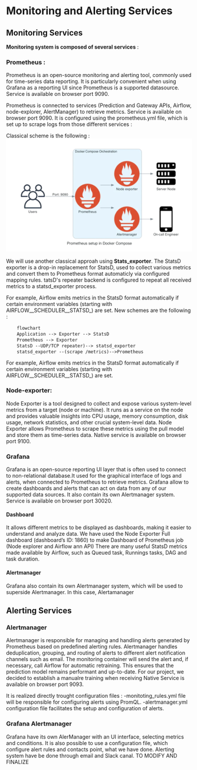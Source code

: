 # Monitoring and Alerting Services
## Monitoring Services
**Monitoring system is composed of several services** :
### Prometheus :

Prometheus is an open-source monitoring and alerting tool, commonly used for time-series data reporting. It is particularly convenient when using Grafana as a reporting UI since Prometheus is a supported datasource.
Service is available on browser port 9090.

Prometheus is connected to services (Prediction and Gateway APIs, Airflow, node-explorer, AlertManager) to retrieve metrics. Service is available on browser port 9090.
It is configured using the prometheus.yml file, which is set up to scrape logs from those different services :

Classical scheme is the following :
![Schema classique du fonctionnement de Prometheus](images/prometheus.png)

We will use another classical approah using **Stats_exporter**.
The StatsD exporter is a drop-in replacement for StatsD, used to collect various metrics and convert them to Prometheus format automaticly via configured mapping rules.
tatsD's repeater backend is configured to repeat all received metrics to a statsd_exporter process.

For example, Airflow emits metrics in the StatsD format automatically if certain environment variables (starting with AIRFLOW__SCHEDULER__STATSD_) are set.
New schemes are the following :

```mermaid
    flowchart
    Application --> Exporter --> StatsD
    Prometheus --> Exporter
    StatsD --UDP/TCP repeater)--> statsd_exporter
    statsd_exporter --(scrape /metrics)-->Prometheus
```

For example, Airflow emits metrics in the StatsD format automatically if certain environment variables (starting with AIRFLOW__SCHEDULER__STATSD_) are set.

### Node-exporter:

Node Exporter is a tool designed to collect and expose various system-level metrics from a target (node or machine). 
It runs as a service on the node and provides valuable insights into CPU usage, memory consumption, disk usage, network statistics, and other crucial system-level data. 
Node Exporter allows Prometheus to scrape these metrics using the pull model and store them as time-series data. Native service is available on browser port 9100.

### Grafana
Grafana is an open-source reporting UI layer that is often used to connect to non-relational database.It used for the graphical interface of logs and alerts, when  connected to Prometheus to retrieve metrics.
Grafana allow to create dashboards and alerts that can act on data from any of our supported data sources.
It also contain its own Alertmanager system.
Service is available on browser port 30020.

#### Dashboard
It allows different metrics to be displayed as dashboards, making it easier to understand and analyze data.
We have used the Node Exporter Full dashboard (dashboard’s ID: 1860) to make Dashboard of Prometheus job (Node explorer and Airflow ann API)
There are many  useful StatsD metrics made available by Airflow, such as Queued task, Runnings tasks, DAG and task duration. 

#### Alertmanager
Grafana also contain its own Alertmanager system, which will be used to superside Alertmanager. In this case, Alertamanager


## Alerting Services
### Alertmanager
Alertmanager is responsible for managing and handling alerts generated by Prometheus based on predefined alerting rules. Alertmanager handles deduplication, grouping, and routing of alerts to different alert notification channels such as email.
The monitoring container will send the alert and, if necessary, call Airflow for automatic retraining. This ensures that the prediction model remains performant and up-to-date. 
For our project, we decided to establish a manualre training when receiving
Native Service is available on browser port 9093.

It is realized directly trought configuration files :
    -monitoting_rules.yml file will be responsible for configuring alerts using PromQL.
    -alertmanager.yml configuration file facilitates the setup and configuration of alerts.

### Grafana Alertmanager
Grafana have its own AlerManager with an UI interface, selecting metrics and conditions.
It is also possible to use a configuration file, which configure alert rules and contacts point, what we have done.
Alerting system have be done through email and Slack canal. TO MODIFY AND FINALIZE